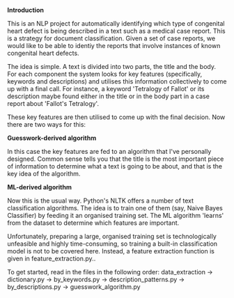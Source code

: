 **Introduction**

This is an NLP project for automatically identifying which type of congenital heart defect is being described in a text such as a medical case report. This is a strategy for document classification. Given a set of case reports, we would like to be able to identiy the reports that involve instances of known congenital heart defects.

The idea is simple. A text is divided into two parts, the title and the body. For each component the system looks for key features (specifically, keywords and descriptions) and utilises this information collectively to come up with a final call. For instance, a keyword 'Tetralogy of Fallot' or its description maybe found either in the title or in the body part in a case report about 'Fallot's Tetralogy'.

These key features are then utilised to come up with the final decision. Now there are two ways for this:

**Guesswork-derived algorithm** 

In this case the key features are fed to an algorithm that I've personally designed. Common sense tells you that the title is the most important piece of information to determine what a text is going to be about, and that is the key idea of the algorithm.

**ML-derived algorithm**

Now this is the usual way. Python's NLTK offers a number of text classification algorithms. The idea is to train one of them (say, Naive Bayes Classifier) by feeding it an organised training set. The ML algorithm 'learns' from the dataset to determine which features are important.

Unfortunately, preparing a large, organised training set is technologically unfeasible and highly time-consuming, so training a built-in classification model is not to be covered here. Instead, a feature extraction function is given in feature_extraction.py..

To get started, read in the files in the following order: data_extraction -> dictionary.py -> by_keywords.py -> description_patterns.py -> by_descriptions.py -> guesswork_algorithm.py
